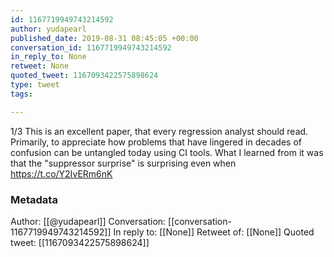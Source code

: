 ```yaml
---
id: 1167719949743214592
author: yudapearl
published_date: 2019-08-31 08:45:05 +00:00
conversation_id: 1167719949743214592
in_reply_to: None
retweet: None
quoted_tweet: 1167093422575898624
type: tweet
tags:

---
```


1/3 This is an excellent paper, that every regression analyst should read. Primarily, to appreciate how problems that have lingered in decades of confusion can be untangled today using CI tools. What I learned from it was that the "suppressor surprise" is surprising even when https://t.co/Y2IvERm6nK

### Metadata

Author: [[@yudapearl]]
Conversation: [[conversation-1167719949743214592]]
In reply to: [[None]]
Retweet of: [[None]]
Quoted tweet: [[1167093422575898624]]
